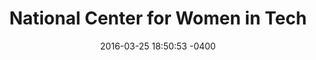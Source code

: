 ---
layout: post
title:  "National Center for Women in Tech"
date:   2016-03-25 18:50:53 -0400
categories: member
name: GNational Center for Women in Tech
description: Revolutionizing the face of technology by increasing the participation of girls and women.
logo: assets/icons/ncwit.png
link: http://www.ncwit.org/
twitter: NCWIT
---